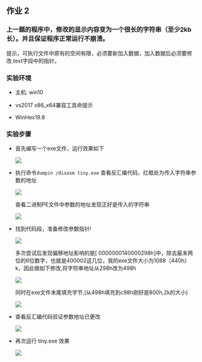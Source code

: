 ## 作业 2

### 上一题的程序中，修改的显示内容变为一个很长的字符串（至少2kb长）。并且保证程序正常运行不崩溃。

提示，可执行文件中原有的空间有限，必须要新加入数据，加入数据后必须要修改.text字段中的指针。

### 实验环境

- 主机: win10

- vs2017 x86_x64兼容工具命提示

- WinHex19.8

### 实验步骤

- 首先编写一个exe文件，运行效果如下

  ![](D:/workspace/software-system-securirty/img/20190307-3.png)

- 执行命令`dumpin /disasm tiny.exe` 查看反汇编代码，红框处为传入字符串参数的地址

  ![](D:/workspace/software-system-securirty/img/20190307-4.png)

  查看二进制PE文件中参数的地址发现正好是传入的字符串

  ![](D:/workspace/software-system-securirty/img/20190307-5.png)

- 找到代码段，准备修改参数指针!

  ![](D:/workspace/software-system-securirty/img/20190307-6.png)

  多次尝试后发现偏移地址影响的是[ 0000000140000298h]中，除去最末两位的6位数字，也就是400002这几位，我的exe文件大小为1088（440h）k，因此做如下修改,将字符串地址从298h改为498h

  ![](D:/workspace/software-system-securirty/img/20190307-7-.png)

  同时在exe文件末尾填充字节,(从498h填充到c98h刚好是800h,2k的大小)

  ![](D:/workspace/software-system-securirty/img/20190307-1.png)

- 查看反汇编代码验证参数地址已更改

  ![](D:/workspace/software-system-securirty/img/20190307-8.png)

- 再次运行 tiny.exe 效果

  ![](D:/workspace/software-system-securirty/img/20190307-2.png)